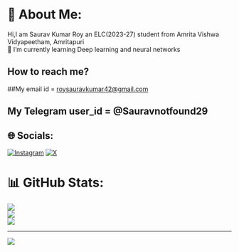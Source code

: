 # 💫 About Me:
Hi,I am Saurav Kumar Roy an ELC(2023-27) student from Amrita Vishwa Vidyapeetham, Amritapuri <br>🌱 I’m currently learning Deep learning and neural networks<br> 
## How to reach me? 
##My email id = roysauravkumar42@gmail.com<br>
## My Telegram user_id = @Sauravnotfound29


## 🌐 Socials:
[![Instagram](https://img.shields.io/badge/Instagram-%23E4405F.svg?logo=Instagram&logoColor=white)](https://instagram.com/sauravnotfound) [![X](https://img.shields.io/badge/X-black.svg?logo=X&logoColor=white)](https://x.com/Sauravnotfound) 


# 📊 GitHub Stats:
![](https://github-readme-stats.vercel.app/api?username=Sauravroy34&theme=dark&hide_border=false&include_all_commits=false&count_private=false)<br/>
![](https://github-readme-streak-stats.herokuapp.com/?user=Sauravroy34&theme=dark&hide_border=false)<br/>
![](https://github-readme-stats.vercel.app/api/top-langs/?username=Sauravroy34&theme=dark&hide_border=false&include_all_commits=false&count_private=false&layout=compact)

---
[![](https://visitcount.itsvg.in/api?id=Sauravroy34&icon=0&color=0)](https://visitcount.itsvg.in)

<!-- Proudly created with GPRM ( https://gprm.itsvg.in ) -->
